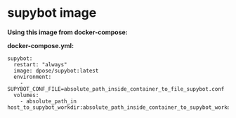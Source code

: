# supybot image
**Using this image from docker-compose:**

**docker-compose.yml:**
```
supybot:
  restart: "always"
  image: dpose/supybot:latest
  environment:
    - SUPYBOT_CONF_FILE=absolute_path_inside_container_to_file_supybot.conf
  volumes:
    - absolute_path_in host_to_supybot_workdir:absolute_path_inside_container_to_supybot_workdir
```
